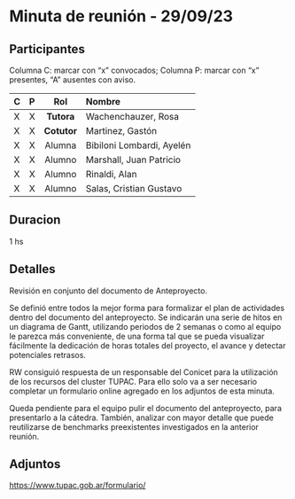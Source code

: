 # Minuta de reunión - 29/09/23

## Participantes

Columna C: marcar con “x” convocados; Columna P: marcar con “x” presentes, “A” ausentes con aviso.

| C   | P   |     Rol     | Nombre                    |
| :-- | :-- | :---------: | :------------------------ |
| X   | X   | **Tutora**  | Wachenchauzer, Rosa       |
| X   | X   | **Cotutor** | Martinez, Gastón          |
| X   | X   |   Alumna    | Bibiloni Lombardi, Ayelén |
| X   | X   |   Alumno    | Marshall, Juan Patricio   |
| X   | X   |   Alumno    | Rinaldi, Alan             |
| X   | X   |   Alumno    | Salas, Cristian Gustavo   |

## Duracion

1 hs

## Detalles

Revisión en conjunto del documento de Anteproyecto.

Se definió entre todos la mejor forma para formalizar el plan de actividades dentro del documento del anteproyecto. Se indicarán una serie de hitos en un diagrama de Gantt, utilizando periodos de 2 semanas o como al equipo le parezca más conveniente, de una forma tal que se pueda visualizar fácilmente la dedicación de horas totales del proyecto, el avance y detectar potenciales retrasos.

RW consiguió respuesta de un responsable del Conicet para la utilización de los recursos del cluster TUPAC.
Para ello solo va a ser necesario completar un formulario online agregado en los adjuntos de esta minuta.

Queda pendiente para el equipo pulir el documento del anteproyecto, para presentarlo a la cátedra. También, analizar con mayor detalle que puede reutilizarse de benchmarks preexistentes investigados en la anterior reunión.

## Adjuntos

https://www.tupac.gob.ar/formulario/
